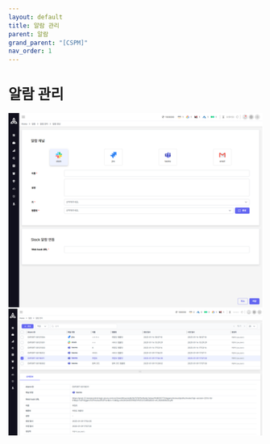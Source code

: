 ```yaml
---
layout: default
title: 알람 관리
parent: 알람
grand_parent: "[CSPM]"
nav_order: 1
---
```


# 알람 관리

<img src="../../../assets/images/알람 관리1.png"/>
<img src="../../../assets/images/알람 관리2.png"/>